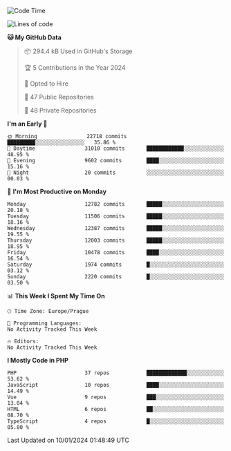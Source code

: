<!--START_SECTION:waka-->
![Code Time](http://img.shields.io/badge/Code%20Time-1%2C583%20hrs%2058%20mins-blue)

![Lines of code](https://img.shields.io/badge/From%20Hello%20World%20I%27ve%20Written-20.1%20million%20lines%20of%20code-blue)

**🐱 My GitHub Data** 

> 📦 294.4 kB Used in GitHub's Storage 
 > 
> 🏆 5 Contributions in the Year 2024
 > 
> 💼 Opted to Hire
 > 
> 📜 47 Public Repositories 
 > 
> 🔑 48 Private Repositories 
 > 
**I'm an Early 🐤** 

```text
🌞 Morning                22718 commits       █████████░░░░░░░░░░░░░░░░   35.86 % 
🌆 Daytime                31010 commits       ████████████░░░░░░░░░░░░░   48.95 % 
🌃 Evening                9602 commits        ████░░░░░░░░░░░░░░░░░░░░░   15.16 % 
🌙 Night                  20 commits          ░░░░░░░░░░░░░░░░░░░░░░░░░   00.03 % 
```
📅 **I'm Most Productive on Monday** 

```text
Monday                   12782 commits       █████░░░░░░░░░░░░░░░░░░░░   20.18 % 
Tuesday                  11506 commits       █████░░░░░░░░░░░░░░░░░░░░   18.16 % 
Wednesday                12387 commits       █████░░░░░░░░░░░░░░░░░░░░   19.55 % 
Thursday                 12003 commits       █████░░░░░░░░░░░░░░░░░░░░   18.95 % 
Friday                   10478 commits       ████░░░░░░░░░░░░░░░░░░░░░   16.54 % 
Saturday                 1974 commits        █░░░░░░░░░░░░░░░░░░░░░░░░   03.12 % 
Sunday                   2220 commits        █░░░░░░░░░░░░░░░░░░░░░░░░   03.50 % 
```


📊 **This Week I Spent My Time On** 

```text
🕑︎ Time Zone: Europe/Prague

💬 Programming Languages: 
No Activity Tracked This Week

🔥 Editors: 
No Activity Tracked This Week
```

**I Mostly Code in PHP** 

```text
PHP                      37 repos            █████████████░░░░░░░░░░░░   53.62 % 
JavaScript               10 repos            ████░░░░░░░░░░░░░░░░░░░░░   14.49 % 
Vue                      9 repos             ███░░░░░░░░░░░░░░░░░░░░░░   13.04 % 
HTML                     6 repos             ██░░░░░░░░░░░░░░░░░░░░░░░   08.70 % 
TypeScript               4 repos             █░░░░░░░░░░░░░░░░░░░░░░░░   05.80 % 
```




 Last Updated on 10/01/2024 01:48:49 UTC
<!--END_SECTION:waka-->
<!--
**AlexKratky/AlexKratky** is a ✨ _special_ ✨ repository because its `README.md` (this file) appears on your GitHub profile.

Here are some ideas to get you started:

- 🔭 I’m currently working on ...
- 🌱 I’m currently learning ...
- 👯 I’m looking to collaborate on ...
- 🤔 I’m looking for help with ...
- 💬 Ask me about ...
- 📫 How to reach me: ...
- 😄 Pronouns: ...
- ⚡ Fun fact: ...
-->
